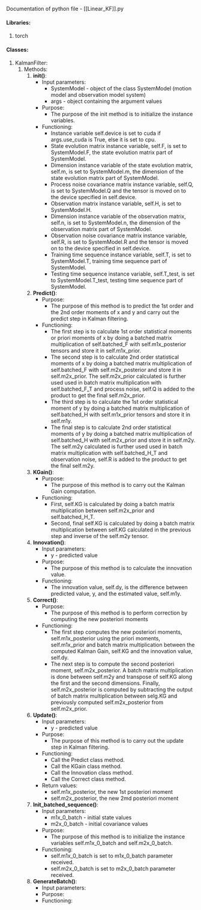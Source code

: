 Documentation of python file - [[Linear_KF]].py


#### Libraries:
1) torch


#### Classes:
1) KalmanFilter:
	1) Methods:
		1) __init()__:
			- Input parameters:
				- SystemModel - object of the class SystemModel (motion model and observation model system)
				- args - object containing the argument values
			- Purpose:
				- The purpose of the init method is to initialize the instance variables.
			- Functioning:
				-  Instance variable self.device is set to cuda if args.use_cuda is True, else it is set to cpu.
				- State evolution matrix instance variable, self.F, is set to SystemModel.F, the state evolution matrix part of SystemModel.
				- Dimension instance variable of the state evolution matrix, self.m, is set to SystemModel.m, the dimension of the state evolution matrix part of SystemModel.
				- Process noise covariance matrix instance variable, self.Q, is set to SystemModel.Q and the tensor is moved on to the device specified in self.device.
				- Observation matrix instance variable, self.H, is set to SystemModel.H.
				- Dimension instance variable of the observation matrix, self.n, is set to SystemModel.n, the dimension of the observation matrix part of SystemModel.
				- Observation noise covariance matrix instance variable, self.R, is set to SystemModel.R and the tensor is moved on to the device specified in self.device.
				- Training time sequence instance variable, self.T, is set to SystemModel.T, training time sequence part of SystemModel.
				- Testing time sequence instance variable, self.T_test, is set to SystemModel.T_test, testing time sequence part of SystemModel.
		1) __Predict()__:
			- Purpose:
				- The purpose of this method is to predict the 1st order and the 2nd order moments of x and y and carry out the predict step in Kalman filtering.
			- Functioning:
				- The first step is to calculate 1st order statistical moments or priori moments of x by doing a batched matrix multiplication of self.batched_F with self.m1x_posterior tensors and store it in self.m1x_prior.
				- The second step is to calculate 2nd order statistical moments of x by doing a batched matrix multiplication of self.batched_F with self.m2x_posterior and store it in self.m2x_prior. The self.m2x_prior calculated is further used used in batch matrix multiplication with self.batched_F_T and process noise, self.Q is added to the product to get the final self.m2x_prior.
				- The third step is to calculate the 1st order statistical moment of y by doing a batched matrix multiplication of self.batched_H with self.m1x_prior tensors and store it in self.m1y.
				- The final step is to calculate 2nd order statistical moments of y by doing a batched matrix multiplication of self.batched_H with self.m2x_prior and store it in self.m2y. The self.m2y calculated is further used used in batch matrix multiplication with self.batched_H_T and observation noise, self.R is added to the product to get the final self.m2y.
		1) __KGain()__:
			- Purpose:
				- The purpose of this method is to carry out the Kalman Gain computation.
			- Functioning:
				- First, self.KG is calculated by doing a batch matrix multiplication between self.m2x_prior and self.batched_H_T.
				- Second, final self.KG is calculated by doing a batch matrix multiplication between self.KG calculated in the previous step and inverse of the self.m2y tensor.
		1) __Innovation()__:
			- Input parameters:
				- y - predicted value
			- Purpose:
				- The purpose of this method is to calculate the innovation value.
			- Functioning:
				- The innovation value, self.dy, is the difference between predicted value, y, and the estimated value, self.m1y.
		1) __Correct()__:
			- Purpose:
				- The purpose of this method is to perform correction by computing the new posteriori moments
			- Functioning:
				- The first step computes the new posteriori moments, self.m1x_posterior using the priori moments, self.m1x_prior and batch matrix multiplication between the computed Kalman Gain, self.KG and the innovation value, self.dy.
				- The next step is to compute the second posteriori moment, self.m2x_posterior. A batch matrix multiplication is done between self.m2y and transpose of self.KG along the first and the second dimensions. Finally, self.m2x_posterior is computed by subtracting the output of batch matrix multiplication between selg.KG and previously computed self.m2x_posterior from self.m2x_prior.
		1) __Update()__:
			- Input parameters:
				- y - predicted value
			- Purpose:
				- The purpose of this method is to carry out the update step in Kalman filtering.
			- Functioning:
				- Call the Predict class method.
				- Call the KGain class method.
				- Call the Innovation class method.
				- Call the Correct class method.
			- Return values:
				- self.m1x_posterior, the new 1st posteriori moment
				- self.m2x_posterior, the new 2md posteriori moment
		1) __Init_batched_sequence()__:
			- Input parameters:
				- m1x_0_batch - initial state values
				- m2x_0_batch - initial covariance values
			- Purpose:
				- The purpose of this method is to initialize the instance variables self.m1x_0_batch and self.m2x_0_batch.
			- Functioning:
				- self.m1x_0_batch is set to m1x_0_batch parameter received.
				- self.m2x_0_batch is set to m2x_0_batch parameter received.
		1) __GenerateBatch()__:
			- Input parameters:
			- Purpose:
			- Functioning: